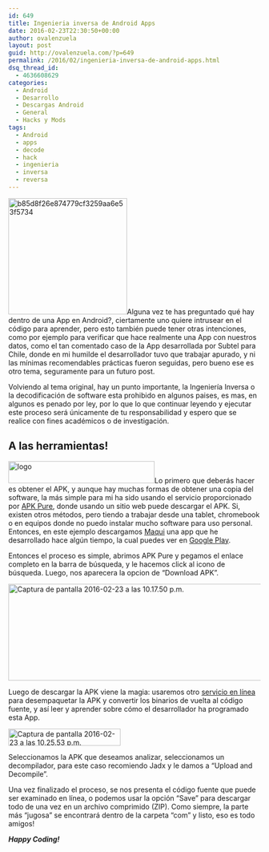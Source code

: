 ```yaml
---
id: 649
title: Ingenieria inversa de Android Apps
date: 2016-02-23T22:30:50+00:00
author: ovalenzuela
layout: post
guid: http://ovalenzuela.com/?p=649
permalink: /2016/02/ingenieria-inversa-de-android-apps.html
dsq_thread_id:
  - 4636608629
categories:
  - Android
  - Desarrollo
  - Descargas Android
  - General
  - Hacks y Mods
tags:
  - Android
  - apps
  - decode
  - hack
  - ingenieria
  - inversa
  - reversa
---
```

<img class=" size-full wp-image-668 alignleft" src="http://www.ovalenzuela.com/wp-content/uploads/2016/02/b85d8f26e874779cf3259aa6e53f5734.jpg" alt="b85d8f26e874779cf3259aa6e53f5734" width="237" height="232" />Alguna vez te has preguntado qué hay dentro de una App en Android?, ciertamente uno quiere intrusear en el código para aprender, pero esto también puede tener otras intenciones, como por ejemplo para verificar que hace realmente una App con nuestros datos, como el tan comentado caso de la App desarrollada por Subtel para Chile, donde en mi humilde el desarrollador tuvo que trabajar apurado, y ni las mínimas recomendables prácticas fueron seguidas, pero bueno ese es otro tema, seguramente para un futuro post.

Volviendo al tema original, hay un punto importante, la Ingeniería Inversa o la decodificación de software esta prohibido en algunos paises, es mas, en algunos es penado por ley, por lo que lo que continuar leyendo y ejecutar este proceso será únicamente de tu responsabilidad y espero que se realice con fines académicos o de investigación.

## A las herramientas!

<img class=" size-full wp-image-691 alignleft" src="http://www.ovalenzuela.com/wp-content/uploads/2016/02/logo.png" alt="logo" width="292" height="44" />Lo primero que deberás hacer es obtener el APK, y aunque hay muchas formas de obtener una copia del software, la más simple para mi ha sido usando el servicio proporcionado por <a href="https://apkpure.com/" target="_blank">APK Pure</a>, donde usando un sitio web puede descargar el APK. Si, existen otros métodos, pero tiendo a trabajar desde una tablet, chromebook o en equipos donde no puedo instalar mucho software para uso personal. Entonces, en este ejemplo descargamos <a href="https://play.google.com/store/apps/details?id=com.xpertians.maqui" target="_blank">Maqui</a> una app que he desarrollado hace algún tiempo, la cual puedes ver en <a href="https://play.google.com/store/apps/details?id=com.xpertians.maqui" target="_blank">Google Play</a>.

Entonces el proceso es simple, abrimos APK Pure y pegamos el enlace completo en la barra de búsqueda, y le hacemos click al icono de búsqueda. Luego, nos aparecera la opcion de &#8220;Download APK&#8221;.

<img class="alignnone size-full wp-image-694" src="http://www.ovalenzuela.com/wp-content/uploads/2016/02/captura-de-pantalla-2016-02-23-a-las-10-17-50-p-m.png" alt="Captura de pantalla 2016-02-23 a las 10.17.50 p.m." width="774" height="193" sizes="(max-width: 774px) 100vw, 774px" />

Luego de descargar la APK viene la magia: usaremos otro <a href="http://www.javadecompilers.com/" target="_blank">servicio en línea </a>para desempaquetar la APK y convertir los binarios de vuelta al código fuente, y así leer y aprender sobre cómo el desarrollador ha programado esta App.

<img class=" size-full wp-image-706 aligncenter" src="http://www.ovalenzuela.com/wp-content/uploads/2016/02/captura-de-pantalla-2016-02-23-a-las-10-25-53-p-m.png" alt="Captura de pantalla 2016-02-23 a las 10.25.53 p.m." width="224" height="34" />

Seleccionamos la APK que deseamos analizar, seleccionamos un decompilador, para este caso recomiendo Jadx y le damos a &#8220;Upload and Decompile&#8221;.

Una vez finalizado el proceso, se nos presenta el código fuente que puede ser examinado en línea, o podemos usar la opción &#8220;Save&#8221; para descargar todo de una vez en un archivo comprimido (ZIP). Como siempre, la parte más &#8220;jugosa&#8221; se encontrará dentro de la carpeta &#8220;com&#8221; y listo, eso es todo amigos!

_**Happy Coding!**_
